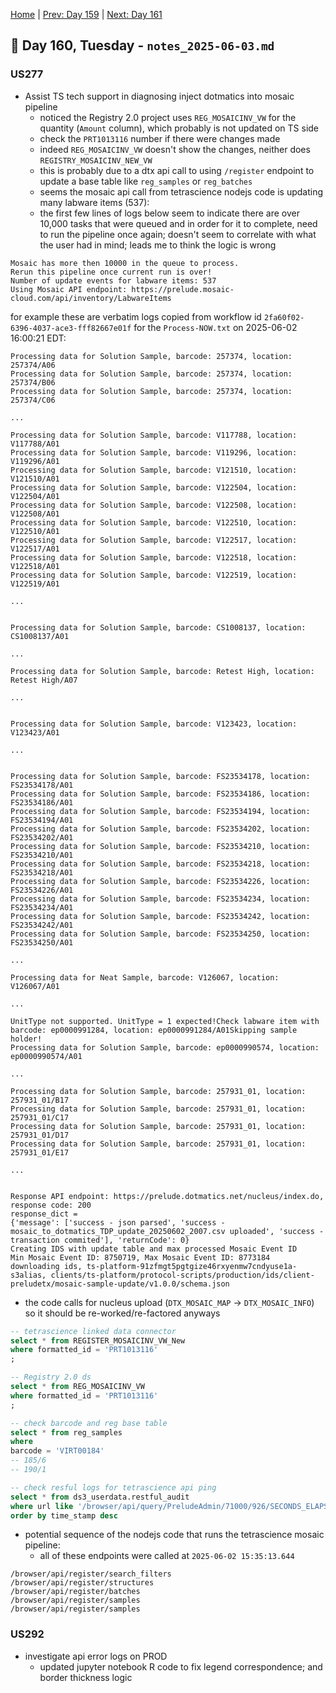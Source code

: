 [Home](../../main.md) | [Prev: Day 159](notes_2025-06-02.md) | [Next: Day 161](./notes_2025-06-04.md)

## 📝 Day 160, Tuesday - `notes_2025-06-03.md`

### US277

- Assist TS tech support in diagnosing inject dotmatics into mosaic pipeline
    * noticed the Registry 2.0 project uses `REG_MOSAICINV_VW` for the quantity (`Amount` column), which probably is not updated on TS side
    * check the `PRT1013116` number if there were changes made
    * indeed `REG_MOSAICINV_VW` doesn't show the changes, neither does `REGISTRY_MOSAICINV_NEW_VW`
    * this is probably due to a dtx api call to using `/register` endpoint to update a base table like `reg_samples` or `reg_batches`
    * seems the mosaic api call from tetrascience nodejs code is updating many labware items (537):
    * the first few lines of logs below seem to indicate there are over 10,000 tasks that were queued and in order for it to complete, need to run the pipeline once again; doesn't seem to correlate with what the user had in mind; leads me to think the logic is wrong

```
Mosaic has more then 10000 in the queue to process.
Rerun this pipeline once current run is over!
Number of update events for labware items: 537
Using Mosaic API endpoint: https://prelude.mosaic-cloud.com/api/inventory/LabwareItems
```

for example these are verbatim logs copied from workflow id `2fa60f02-6396-4037-ace3-fff82667e01f` for the `Process-NOW.txt` on 2025-06-02 16:00:21 EDT:

```
Processing data for Solution Sample, barcode: 257374, location: 257374/A06
Processing data for Solution Sample, barcode: 257374, location: 257374/B06
Processing data for Solution Sample, barcode: 257374, location: 257374/C06

...

Processing data for Solution Sample, barcode: V117788, location: V117788/A01
Processing data for Solution Sample, barcode: V119296, location: V119296/A01
Processing data for Solution Sample, barcode: V121510, location: V121510/A01
Processing data for Solution Sample, barcode: V122504, location: V122504/A01
Processing data for Solution Sample, barcode: V122508, location: V122508/A01
Processing data for Solution Sample, barcode: V122510, location: V122510/A01
Processing data for Solution Sample, barcode: V122517, location: V122517/A01
Processing data for Solution Sample, barcode: V122518, location: V122518/A01
Processing data for Solution Sample, barcode: V122519, location: V122519/A01

...


Processing data for Solution Sample, barcode: CS1008137, location: CS1008137/A01

...

Processing data for Solution Sample, barcode: Retest High, location: Retest High/A07

...


Processing data for Solution Sample, barcode: V123423, location: V123423/A01

...


Processing data for Solution Sample, barcode: FS23534178, location: FS23534178/A01
Processing data for Solution Sample, barcode: FS23534186, location: FS23534186/A01
Processing data for Solution Sample, barcode: FS23534194, location: FS23534194/A01
Processing data for Solution Sample, barcode: FS23534202, location: FS23534202/A01
Processing data for Solution Sample, barcode: FS23534210, location: FS23534210/A01
Processing data for Solution Sample, barcode: FS23534218, location: FS23534218/A01
Processing data for Solution Sample, barcode: FS23534226, location: FS23534226/A01
Processing data for Solution Sample, barcode: FS23534234, location: FS23534234/A01
Processing data for Solution Sample, barcode: FS23534242, location: FS23534242/A01
Processing data for Solution Sample, barcode: FS23534250, location: FS23534250/A01

...

Processing data for Neat Sample, barcode: V126067, location: V126067/A01

...

UnitType not supported. UnitType = 1 expected!Check labware item with barcode: ep0000991284, location: ep0000991284/A01Skipping sample holder!
Processing data for Solution Sample, barcode: ep0000990574, location: ep0000990574/A01

...

Processing data for Solution Sample, barcode: 257931_01, location: 257931_01/B17
Processing data for Solution Sample, barcode: 257931_01, location: 257931_01/C17
Processing data for Solution Sample, barcode: 257931_01, location: 257931_01/D17
Processing data for Solution Sample, barcode: 257931_01, location: 257931_01/E17

...


Response API endpoint: https://prelude.dotmatics.net/nucleus/index.do, response code: 200
response_dict = 
{'message': ['success - json parsed', 'success - mosaic_to_dotmatics_TDP_update_20250602_2007.csv uploaded', 'success - transaction commited'], 'returnCode': 0}
Creating IDS with update table and max processed Mosaic Event ID
Min Mosaic Event ID: 8750719, Max Mosaic Event ID: 8773184
downloading ids, ts-platform-91zfmgt5pgtgize46rxyenmw7cndyuse1a-s3alias, clients/ts-platform/protocol-scripts/production/ids/client-preludetx/mosaic-sample-update/v1.0.0/schema.json
```

- the code calls for nucleus upload (`DTX_MOSAIC_MAP` -> `DTX_MOSAIC_INFO`) so it should be re-worked/re-factored anyways

```sql
-- tetrascience linked data connector
select * from REGISTER_MOSAICINV_VW_New
where formatted_id = 'PRT1013116'
;

-- Registry 2.0 ds
select * from REG_MOSAICINV_VW
where formatted_id = 'PRT1013116'
;

-- check barcode and reg base table
select * from reg_samples
where
barcode = 'VIRT00184'
-- 185/6
-- 190/1

-- check resful logs for tetrascience api ping
select * from ds3_userdata.restful_audit
where url like '/browser/api/query/PreludeAdmin/71000/926/SECONDS_ELAPSED/LESSTHAN/%'
order by time_stamp desc
```

- potential sequence of the nodejs code that runs the tetrascience mosaic pipeline:
    * all of these endpoints were called at `2025-06-02 15:35:13.644`

```
/browser/api/register/search_filters
/browser/api/register/structures
/browser/api/register/batches
/browser/api/register/samples
/browser/api/register/samples
```

### US292
- investigate api error logs on PROD
    * updated jupyter notebook R code to fix legend correspondence; and border thickness logic
